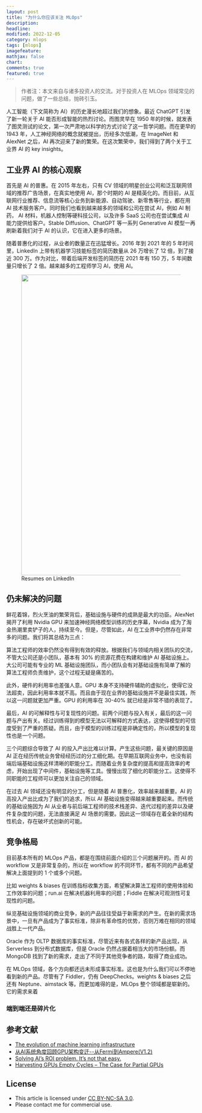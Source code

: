 ```yaml
---
layout: post
title: "为什么你应该关注 MLOps"
description: 
headline:
modified: 2022-12-05
category: mlops
tags: [mlops]
imagefeature:
mathjax: false
chart:
comments: true
featured: true
---
```


> 作者注：本文来自与诸多投资人的交流。对于投资人在 MLOps 领域常见的问题，做了一些总结，抛砖引玉。

人工智能（下文简称为 AI）的历史漫长地超过我们的想象。最近 ChatGPT 引发了新一轮关于 AI 能否形成智能的热烈讨论。而图灵早在 1950 年的时候，就发表了图灵测试的论文，第一次严肃地以科学的方式讨论了这一哲学问题。而在更早的 1943 年，人工神经网络的概念就被提出，历经多次低潮，在 ImageNet 和 AlexNet 之后，AI 再次迎来了新的繁荣。在这次繁荣中，我们得到了两个关于工业界 AI 的 key insights。

## 工业界 AI 的核心观察

首先是 AI 的普惠。在 2015 年左右，只有 CV 领域的明星创业公司和泛互联网领域的推荐广告场景，在真实地使用 AI，那个时期的 AI 是精英化的。而目前，从互联网行业推荐、信息流等核心业务到新能源、自动驾驶、新零售等行业，都在用 AI 技术服务客户。同时我们也看到越来越多的领域和公司在尝试 AI，例如 AI 制药， AI 材料，机器人控制等硬科技公司，以及许多 SaaS 公司也在尝试集成 AI 能力提供给客户。Stable Diffusion、ChatGPT 等一系列 Generative AI 模型一再刷新着我们对于 AI 的认识，它在进入更多的场景。

随着普惠化的过程，从业者的数量正在迅猛增长。2016 年到 2021 年的 5 年时间里，LinkedIn 上带有机器学习技能标签的简历数量从 26 万增长了 12 倍，到了接近 300 万。作为对比，带着后端开发标签的简历在 2021 年有 150 万，5 年间数量只增长了 2 倍。越来越多的工程师学习 AI，使用 AI。

<figure>
	<img src="{{ site.url }}/images/mlops/linkedin.png" height="800" width="800">
    <figcaption>Resumes on LinkedIn</figcaption>
</figure>

## 仍未解决的问题

鲜花着锦，烈火烹油的繁荣背后，基础设施与硬件的成熟是最大的功臣。AlexNet 揭开了利用 Nvidia GPU 来加速神经网络模型训练的历史序幕，Nvidia 成为了淘金热潮里卖铲子的人，持续至今。但是，尽管如此，AI 在工业界中仍然存在非常多的问题。我们将其总结为三点：

算法工程师的效率仍然没有得到有效的释放。根据我们与领域内相关团队的交流，不管大公司还是小团队，基本有 30% 的资源花费在构建和维护 AI 基础设施上。大公司可能有专业的 ML 基础设施团队，而小团队会有对基础设施有简单了解的算法工程师负责维护，这个过程无疑是痛苦的。

此外，硬件的利用率也差强人意。GPU 本身不支持硬件辅助的虚拟化，使得它没法超卖，因此利用率本就不高。而且由于现在业界的基础设施并不是最佳实践，所以这一问题就更加严重。GPU 的利用率在 30-40% 就已经是非常不错的表现了。

最后，AI 的可解释性与可复现性的问题。前两个问题与投入有关，最后的这一问题与产出有关。经过训练得到的模型无法以可解释的方式表达，这使得模型的可信度受到了严重的质疑。而且，由于模型的训练过程是非确定性的，所以模型的复现性也是一个问题。

三个问题综合导致了 AI 的投入产出比难以计算。产生这些问题，最关键的原因是 AI 正在经历传统业务曾经经历过的分工细化期。在早期互联网业务中，也没有前端后端基础设施这样清晰的职能分工。而随着业务复杂度的提高和提高效率的考虑，开始出现了中间件，基础设施等工具。慢慢出现了细化的职能分工。这使得不同职能的工程师可以更加关注自己的领域。

在过去 AI 领域还没有明显的分工，但是随着 AI 普惠化，效率越来越重要。AI 的高投入产出比成为了我们的追求，所以 AI 基础设施变得越来越重要起来。而传统的基础设施因为 AI 从业者与前后端工程师的技术栈差异、迭代过程的差异以及硬件复杂度的问题，无法直接满足 AI 场景的需要。因此这一领域存在着全新的结构性机会，存在破坏式创新的可能。

## 竞争格局

目前基本所有的 MLOps 产品，都是在围绕前面介绍的三个问题展开的。而 AI 的 workflow 又是非常复杂的，所以在 workflow 的不同环节，都有不同的产品希望解决上面提到的 1 个或多个问题。

比如 weights & biases 在训练指标收集方面，希望解决算法工程师的使用体验和工作效率的问题；run.ai 在解决机器利用率的问题；Fiddle 在解决可观测性可复现性的问题。

纵览基础设施领域的商业竞争，新的产品往往受益于新需求的产生。在新的需求场景中，一旦有产品成为了事实标准，除非有革命性的优势，否则万难在相同的领域战胜上一代产品。

Oracle 作为 OLTP 数据库的事实标准，尽管近来有各式各样的新产品出现，从 Serverless 到分布式数据库，但是 Oracle 仍然占据着相当大的市场份额。而 MongoDB 找到了新的需求，走出了不同于其他竞争者的路，取得了商业成功。

在 MLOps 领域，各个方向都还远未形成事实标准。这也是为什么我们可以不停地看到新的产品。尽管有了 Fiddler，仍有 DeepChecks。weights & biases 之后还有 Neptune、aimstack 等。而更加难得的是，MLOps 整个领域都是崭新的。它的需求来着



### 端到端还是碎片化

## 参考文献

- [The evolution of machine learning infrastructure](https://www.bvp.com/atlas/the-evolution-of-machine-learning-infrastructure)
- [从AI系统角度回顾GPU架构变迁--从Fermi到Ampere(V1.2)](https://zhuanlan.zhihu.com/p/463629676)
- [Solving AI’s ROI problem. It’s not that easy.](https://www.pwc.com/us/en/tech-effect/ai-analytics/artificial-intelligence-roi.html)
- [Harvesting GPUs Empty Cycles – The Case for Partial GPUs](https://blogs.vmware.com/ml-ai/2019/09/21/harvesting-gpus-empty-cycles-the-case-for-partial-gpus/)

## License

- This article is licensed under [CC BY-NC-SA 3.0](https://creativecommons.org/licenses/by-nc-sa/3.0/).
- Please contact me for commercial use.
